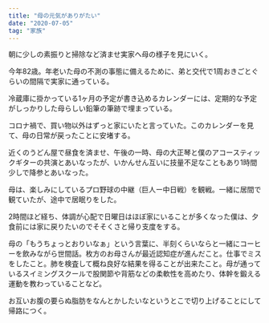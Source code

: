 ```yaml
---
title: "母の元気がありがたい"
date: "2020-07-05"
tag: "家族"
---
```


朝に少しの素振りと掃除など済ませ実家へ母の様子を見にいく。

今年82歳。年老いた母の不測の事態に備えるために、弟と交代で1周おきごとぐらいの間隔で実家に通っている。

冷蔵庫に掛かっている1ヶ月の予定が書き込めるカレンダーには、定期的な予定がしっかりした母らしい鉛筆の筆跡で埋まっている。

コロナ禍で、買い物以外はずっと家にいたと言っていた。このカレンダーを見て、母の日常が戻ったことに安堵する。

近くのうどん屋で昼食を済ませ、午後の一時、母の大正琴と僕のアコースティックギターの共演とあいなったが、いかんせん互いに技量不足なこともあり1時間少しで降参とあいなった。

母は、楽しみにしているプロ野球の中継（巨人ー中日戦）を観戦。一緒に居間で観ていたが、途中で居眠りをした。

2時間ほど経ち、体調が心配で日曜日はほぼ家にいることが多くなった僕は、夕食前には家に戻りたいのでそそくさと帰り支度をする。

母の「もうちょっとおりいなぁ」という言葉に、半刻くらいならと一緒にコーヒーを飲みながら世間話。枚方のお母さんが最近認知症が進んだこと。仕事でミスをしたこと。肺を検査して概ね良好な結果を得ることが出来たこと。母が通っているスイミングスクールで股関節や背筋などの柔軟性を高めたり、体幹を鍛える運動を教わっていることなど。

お互いお腹の要らぬ脂肪をなんとかしたいなというとこで切り上げることにして帰路につく。


